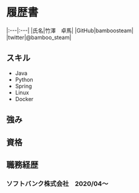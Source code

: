 # 履歴書
|:---|:---|
|氏名|竹澤　卓馬|
|GitHub|bamboosteam|
|twitter|@bamboo_steam|

## スキル
- Java
- Python
- Spring
- Linux
- Docker

## 強み

## 資格

## 職務経歴
### ソフトバンク株式会社　2020/04〜
